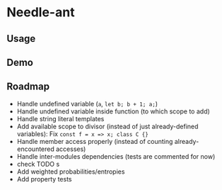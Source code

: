 # Needle-ant

## Usage

## Demo

## Roadmap
  * Handle undefined variable (`a`, `let b; b + 1; a;`)
  * Handle undefined variable inside function (to which scope to add)
  * Handle string literal templates
  * Add available scope to divisor (instead of just already-defined variables): Fix `const f = x => x; class C {}`
  * Handle member access properly (instead of counting already-encountered accesses)
  * Handle inter-modules dependencies (tests are commented for now)
  * check TODO s
  * Add weighted probabilities/entropies
  * Add property tests
